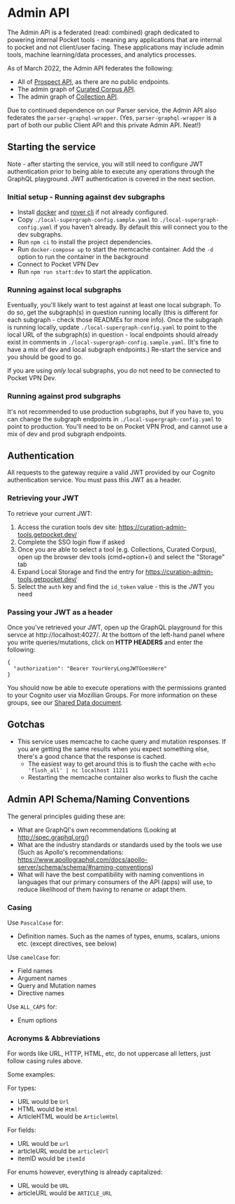 # Admin API

The Admin API is a federated (read: combined) graph dedicated to powering internal Pocket tools - meaning any applications that are internal to pocket and not client/user facing. These applications may include admin tools, machine learning/data processes, and analytics processes.

As of March 2022, the Admin API federates the following:

- All of [Prospect API](https://github.com/Pocket/prospect-api), as there are no public endpoints.
- The admin graph of [Curated Corpus API](https://github.com/Pocket/curated-corpus-api).
- The admin graph of [Collection API](https://github.com/Pocket/collection-api/).

Due to continued dependence on our Parser service, the Admin API also federates the `parser-graphql-wrapper`. (Yes, `parser-graphql-wrapper` is a part of both our public Client API and this private Admin API. Neat!)

## <a name="starting"></a> Starting the service

Note - after starting the service, you will still need to configure JWT authentication prior to being able to execute any operations through the GraphQL playground. JWT authentication is covered in the next section.

### Initial setup - Running against dev subgraphs

- Install [docker](https://www.docker.com/) and [rover cli](https://www.apollographql.com/docs/rover/getting-started) if not already configured.
- Copy `./local-supergraph-config.sample.yaml` to `./local-supergraph-config.yaml` if you haven't already. By default this will connect you to the dev subgraphs.
- Run `npm ci` to install the project dependencies.
- Run `docker-compose up` to start the memcache container. Add the `-d` option to run the container in the background
- Connect to Pocket VPN Dev
- Run `npm run start:dev` to start the application.

### Running against local subgraphs

Eventually, you'll likely want to test against at least one local subgraph. To do so, get the subgraph(s) in question running locally (this is different for each subgraph - check those READMEs for more info). Once the subgraph is running locally, update `./local-supergraph-config.yaml` to point to the local URL of the subgraph(s) in question - local endpoints should already exist in comments in `./local-supergraph-config.sample.yaml`. (It's fine to have a mix of dev and local subgraph endpoints.) Re-start the service and you should be good to go.

If you are using _only_ local subgraphs, you do not need to be connected to Pocket VPN Dev.

### Running against prod subgraphs

It's not recommended to use production subgraphs, but if you have to, you can change the subgraph endpoints in `./local-supergraph-config.yaml` to point to production. You'll need to be on Pocket VPN Prod, and cannot use a mix of dev and prod subgraph endpoints.

## Authentication

All requests to the gateway require a valid JWT provided by our Cognito authentication service. You must pass this JWT as a header.

### Retrieving your JWT

To retrieve your current JWT:

1. Access the curation tools dev site: https://curation-admin-tools.getpocket.dev/
2. Complete the SSO login flow if asked
3. Once you are able to select a tool (e.g. Collections, Curated Corpus), open up the browser dev tools (cmd+option+i) and select the "Storage" tab
4. Expand Local Storage and find the entry for https://curation-admin-tools.getpocket.dev/
5. Select the `auth` key and find the `id_token` value - this is the JWT you need

### Passing your JWT as a header

Once you've retrieved your JWT, open up the GraphQL playground for this servce at http://localhost:4027/. At the bottom of the left-hand panel where you write queries/mutations, click on **HTTP HEADERS** and enter the following:

```
{
  "authorization": "Bearer YourVeryLongJWTGoesHere"
}
```

You should now be able to execute operations with the permissions granted to your Cognito user via Mozillian Groups. For more information on these groups, see our [Shared Data document](https://getpocket.atlassian.net/wiki/spaces/PE/pages/2584150049/Pocket+Shared+Data#Authentication-%26-Authorization).

## Gotchas

- This service uses memcache to cache query and mutation responses. If you are getting the same results when you expect something else, there's a good chance that the response is cached.
  - The easiest way to get around this is to flush the cache with `echo 'flush_all' | nc localhost 11211`
  - Restarting the memcache container also works to flush the cache

## Admin API Schema/Naming Conventions

The general principles guiding these are:

- What are GraphQl's own recommendations (Looking at http://spec.graphql.org/)
- What are the industry standards or standards used by the tools we use (Such as Apollo's recommendations: https://www.apollographql.com/docs/apollo-server/schema/schema/#naming-conventions)
- What will have the best compatibility with naming conventions in languages that our primary consumers of the API (apps) will use, to reduce likelihood of them having to rename or adapt them.

### Casing

Use `PascalCase` for:

- Definition names. Such as the names of types, enums, scalars, unions etc. (except directives, see below)

Use `camelCase` for:

- Field names
- Argument names
- Query and Mutation names
- Directive names

Use `ALL_CAPS` for:

- Enum options

### Acronyms & Abbreviations

For words like URL, HTTP, HTML, etc, do not uppercase all letters, just follow casing rules above.

Some examples:

For types:

- URL would be `Url`
- HTML would be `Html`
- ArticleHTML would be `ArticleHtml`

For fields:

- URL would be `url`
- articleURL would be `articleUrl`
- itemID would be `itemId`

For enums however, everything is already capitalized:

- URL would be `URL`
- articleURL would be `ARTICLE_URL`
